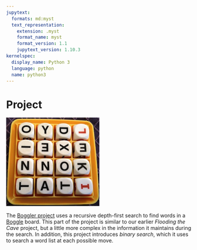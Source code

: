 ```yaml
---
jupytext:
  formats: md:myst
  text_representation:
    extension: .myst
    format_name: myst
    format_version: 1.1
    jupytext_version: 1.10.3
kernelspec:
  display_name: Python 3
  language: python
  name: python3
---
```

# Project

![A physical Boggle board](img/sample-board.jpeg)

The [Boggler project](https://github.com/UO-CS210/06-Boggle)
uses a recursive depth-first search to find words in a
[Boggle](https://en.wikipedia.org/wiki/Boggle) board.  This part of 
the project is similar to our earlier _Flooding the Cave_ project, 
but a little more complex in the information it maintains during the 
search.  In addition, this project introduces _binary search_, which 
it uses to search a word list at each possible move.

